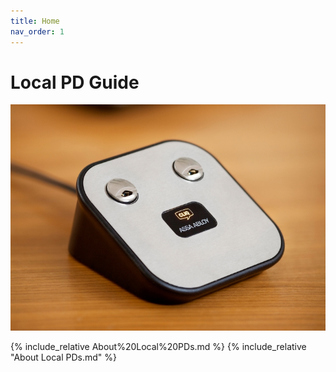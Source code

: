 ```yaml
---
title: Home
nav_order: 1
---
```

# Local PD Guide
![](./img/Local%20PD%20Photo.png)

{% include_relative About%20Local%20PDs.md %}
{% include_relative "About Local PDs.md" %}
